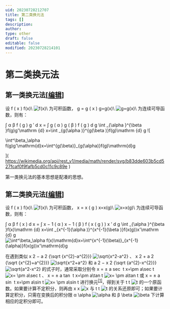 ```yaml
---
uid: 20230728212707
title: 第二类换元法
tags: []
description: 
author: 
type: other
draft: false
editable: false
modified: 20230728214101
---
```


# 第二类换元法

## 第一类换元法\[[编辑]( https://zh.wikipedia.org/w/index.php?title=%E6%8D%A2%E5%85%83%E7%A7%AF%E5%88%86%E6%B3%95&action=edit&section=1 "编辑章节：第一类换元法")\]

设 f ( x ) f(x)\\ ![f(x)\ ](https://wikimedia.org/api/rest_v1/media/math/render/svg/88cc0d25b5dbd8e72da99ca43e33efe7271dfe4c) 为可积函数， g \= g ( x ) g=g(x)\\ ![g=g(x)\ ](https://wikimedia.org/api/rest_v1/media/math/render/svg/8a4b257c74dc606c86bf41eb1615fdb4dbba493f) 为连续可导函数，则有：

∫ α β f ( g ) g ′ d x \= ∫ g ( α ) g ( β ) f ( g ) d g \\int \_{\\alpha }^{\\beta }f(g)g'\\mathrm {d} x=\\int \_{g(\\alpha )}^{g(\\beta )}f(g)\\mathrm {d} g ![

\int^\beta_\alpha f(g)g'\mathrm{d}x=\int^{g(\beta)}_{g(\alpha)}f(g)\mathrm{d}g

]( <https://wikimedia.org/api/rest_v1/media/math/render/svg/b83dde603b5cd527fcaf0f9fafb5cd0c11c9c89e> )

第一类换元法的基本思想是配凑的思想。

## 第二类换元法\[[编辑]( https://zh.wikipedia.org/w/index.php?title=%E6%8D%A2%E5%85%83%E7%A7%AF%E5%88%86%E6%B3%95&action=edit&section=2 "编辑章节：第二类换元法")\]

设 f ( x ) f(x)\\ ![f(x)\ ](https://wikimedia.org/api/rest_v1/media/math/render/svg/88cc0d25b5dbd8e72da99ca43e33efe7271dfe4c) 为可积函数， x \= x ( g ) x=x(g)\\ ![x=x(g)\ ](https://wikimedia.org/api/rest_v1/media/math/render/svg/019a858d0d20275527f5729ed1ad68c6e661b35f) 为连续可导函数，则有：

∫ α β f ( x ) d x \= ∫ x − 1 ( α ) x − 1 ( β ) f ( x ( g ) ) x ′ d g \\int \_{\\alpha }^{\\beta }f(x)\\mathrm {d} x=\\int \_{x^{-1}(\\alpha )}^{x^{-1}(\\beta )}f(x(g))x'\\mathrm {d} g ![\int^\beta_\alpha f(x)\mathrm{d}x=\int^{x^{-1}(\beta)}_{x^{-1}(\alpha)}f(x(g))x'\mathrm{d}g](https://wikimedia.org/api/rest_v1/media/math/render/svg/61ce7ccc369832401dc5cb5318039b01a7323e43)

在遇到类似 x 2 − a 2 {\\sqrt {x^{2}-a^{2}}} ![\sqrt{x^2-a^2}](https://wikimedia.org/api/rest_v1/media/math/render/svg/0cd74071057e9c3ea501f050c8fb29dfa32648e0) 、 x 2 + a 2 {\\sqrt {x^{2}+a^{2}}} ![\sqrt{x^2+a^2}](https://wikimedia.org/api/rest_v1/media/math/render/svg/3ec3da87bf28403f333aa629cc3a89f82cd816d8) 和 a 2 − x 2 {\\sqrt {a^{2}-x^{2}}} ![\sqrt{a^2-x^2}](https://wikimedia.org/api/rest_v1/media/math/render/svg/2e5f6ceab7d95129334092fd09e709d42b884015) 的式子时，通常采取分别令 x \= ± a sec ⁡ t x=\\pm a\\sec t ![x= \pm a\sec t](https://wikimedia.org/api/rest_v1/media/math/render/svg/5bde84a09fbc4cede861526022a1ce310d3d66f3) 、 x \= ± a tan ⁡ t x=\\pm a\\tan t ![x= \pm a\tan t](https://wikimedia.org/api/rest_v1/media/math/render/svg/1f04533966c1245ffc9748c70c82a6e343ef9534) 或 x \= ± a sin ⁡ t x=\\pm a\\sin t ![x= \pm a\sin t](https://wikimedia.org/api/rest_v1/media/math/render/svg/9c6c5c7140dadbe55df59250edf02e5819060517) 进行换元<sup id="cite_ref-1" class="reference"><a href="https://zh.wikipedia.org/wiki/%E6%8D%A2%E5%85%83%E7%A7%AF%E5%88%86%E6%B3%95#cite_note-1">[1]</a></sup>，得到关于 t t ![t](https://wikimedia.org/api/rest_v1/media/math/render/svg/a69220aabe3435c83e275b3757b11461fcc261c1) 的一个原函数。如果要计算不定积分，则再由 x x ![x](https://wikimedia.org/api/rest_v1/media/math/render/svg/6e315c1e498e50190b9be0e8ad82a80be836c89f) 与 t t ![t](https://wikimedia.org/api/rest_v1/media/math/render/svg/a69220aabe3435c83e275b3757b11461fcc261c1) 的关系还原即可；如果要计算定积分，只需在变换后的积分限 α \\alpha ![\alpha ](https://wikimedia.org/api/rest_v1/media/math/render/svg/ee2a319db178e51919baafc482b83b8a29411715) 和 β \\beta ![\beta ](https://wikimedia.org/api/rest_v1/media/math/render/svg/5910a785ef5c48d26a2e4da217e220fad4130c17) 下计算相应的定积分即可。